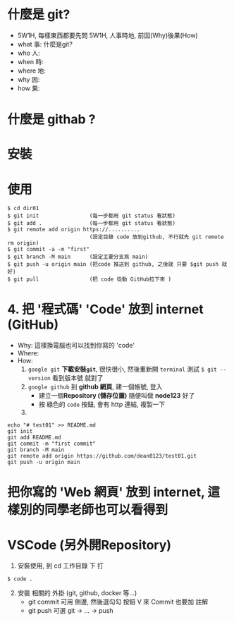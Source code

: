 # 什麼是 git?  
  - 5W1H, 每樣東西都要先問 5W1H, 人事時地, 前因(Why)後果(How)
  - what 事: 什麼是git? 
  - who 人: 
  - when 時:
  - where 地:
  - why 因:
  - how 果:

# 什麼是 githab ? 

# 安裝

# 使用 
```
$ cd dir01
$ git init                (每一步都用 git status 看狀態)
$ git add .               (每一步都用 git status 看狀態) 
$ git remote add origin https://..........   
                          (設定目錄 code 放到github, 不行就先 git remote rm origin)
$ git commit -a -m "first"
$ git branch -M main      (設定主要分支爲 main)
$ git push -u origin main (把code 推送到 github, 之後就 只要 $git push 就好)
$ git pull                (把 code 從動 GitHub拉下來 )
```

# 4. 把 '程式碼' 'Code' 放到 internet (GitHub)
- Why: 這樣換電腦也可以找到你寫的 'code'
- Where: 
- How:
  1. `google git` **下載安裝`git`**, 很快很小, 然後重新開 `terminal` 測試 `$ git --version` 看到版本號 就對了
  2. `google github` 到 **github 網頁**, 建一個帳號, 登入
     - 建立一個**Repository (儲存位置)** 隨便叫做 **node123** 好了
     - 按 綠色的 `code` 按鈕, 會有 http 連結, 複製一下
  3. 
```
echo "# test01" >> README.md
git init
git add README.md
git commit -m "first commit"
git branch -M main
git remote add origin https://github.com/dean0123/test01.git
git push -u origin main
```

# 把你寫的 'Web 網頁' 放到 internet, 這樣別的同學老師也可以看得到


# VSCode  (另外開Repository)
1. 安裝使用, 到 cd 工作目錄 下 打
``` 
$ code .
```

2. 安裝 相關的 外掛 (git, github, docker 等...)
   - git commit 可用 側邊, 然後選勾勾 按鈕 V 來 Commit 也要加 註解
   - git push 可選 git -> ... -> push 